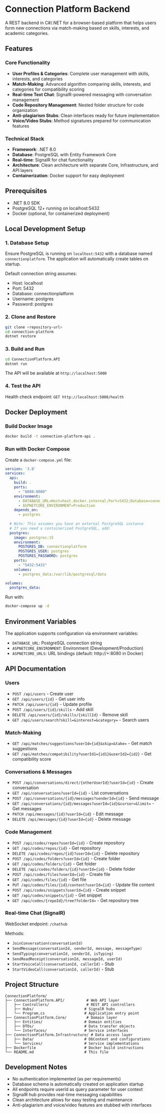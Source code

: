 # Connection Platform Backend

A REST backend in C#/.NET for a browser-based platform that helps users form new connections via match-making based on skills, interests, and academic categories.

## Features

### Core Functionality
- **User Profiles & Categories**: Complete user management with skills, interests, and categories
- **Match-Making**: Advanced algorithm comparing skills, interests, and categories for compatibility scoring
- **Real-time Text Chat**: SignalR-powered messaging with conversation management
- **Code Repository Management**: Nested folder structure for code organization
- **Anti-plagiarism Stubs**: Clean interfaces ready for future implementation
- **Voice/Video Stubs**: Method signatures prepared for communication features

### Technical Stack
- **Framework**: .NET 8.0
- **Database**: PostgreSQL with Entity Framework Core
- **Real-time**: SignalR for chat functionality
- **Architecture**: Clean architecture with separate Core, Infrastructure, and API layers
- **Containerization**: Docker support for easy deployment

## Prerequisites

- .NET 8.0 SDK
- PostgreSQL 12+ running on localhost:5432
- Docker (optional, for containerized deployment)

## Local Development Setup

### 1. Database Setup
Ensure PostgreSQL is running on `localhost:5432` with a database named `connectionplatform`. The application will automatically create tables on startup.

Default connection string assumes:
- Host: localhost
- Port: 5432  
- Database: connectionplatform
- Username: postgres
- Password: postgres

### 2. Clone and Restore
```bash
git clone <repository-url>
cd connection-platform
dotnet restore
```

### 3. Build and Run
```bash
cd ConnectionPlatform.API
dotnet run
```

The API will be available at `http://localhost:5000`

### 4. Test the API
Health check endpoint: `GET http://localhost:5000/health`

## Docker Deployment

### Build Docker Image
```bash
docker build -t connection-platform-api .
```

### Run with Docker Compose

Create a `docker-compose.yml` file:

```yaml
version: '3.8'
services:
  api:
    build: .
    ports:
      - "8080:8080"
    environment:
      - DATABASE_URL=Host=host.docker.internal;Port=5432;Database=connectionplatform;Username=postgres;Password=postgres
      - ASPNETCORE_ENVIRONMENT=Production
    depends_on:
      - postgres
    
  # Note: This assumes you have an external PostgreSQL instance
  # If you need a containerized PostgreSQL, add:
  postgres:
    image: postgres:15
    environment:
      POSTGRES_DB: connectionplatform
      POSTGRES_USER: postgres
      POSTGRES_PASSWORD: postgres
    ports:
      - "5432:5432"
    volumes:
      - postgres_data:/var/lib/postgresql/data

volumes:
  postgres_data:
```

Run with:
```bash
docker-compose up -d
```

## Environment Variables

The application supports configuration via environment variables:

- `DATABASE_URL`: PostgreSQL connection string
- `ASPNETCORE_ENVIRONMENT`: Environment (Development/Production)
- `ASPNETCORE_URLS`: URL bindings (default: http://+:8080 in Docker)

## API Documentation

### Users
- `POST /api/users` - Create user
- `GET /api/users/{id}` - Get user info
- `PATCH /api/users/{id}` - Update profile
- `POST /api/users/{id}/skills` - Add skill
- `DELETE /api/users/{id}/skills/{skillId}` - Remove skill
- `GET /api/users/search?skill=&interest=&category=` - Search users

### Match-Making
- `GET /api/matches/suggestions?userId={id}&skip=&take=` - Get match suggestions
- `GET /api/matches/compatibility?userId1={id1}&userId2={id2}` - Get compatibility score

### Conversations & Messages
- `POST /api/conversations/direct/{otherUserId}?userId={id}` - Create conversation
- `GET /api/conversations?userId={id}` - List conversations
- `POST /api/conversations/{id}/messages?senderId={id}` - Send message
- `GET /api/conversations/{id}/messages?userId={id}&cursor=&limit=` - Get messages
- `PATCH /api/messages/{id}?userId={id}` - Edit message
- `DELETE /api/messages/{id}?userId={id}` - Delete message

### Code Management
- `POST /api/codes/repos?userId={id}` - Create repository
- `GET /api/codes/repos/{id}` - Get repository
- `DELETE /api/codes/repos/{id}?userId={id}` - Delete repository
- `POST /api/codes/folders?userId={id}` - Create folder
- `GET /api/codes/folders/{id}` - Get folder
- `DELETE /api/codes/folders/{id}?userId={id}` - Delete folder
- `POST /api/codes/files?userId={id}` - Create file
- `GET /api/codes/files/{id}` - Get file
- `PUT /api/codes/files/{id}/content?userId={id}` - Update file content
- `POST /api/codes/snippets?userId={id}` - Create snippet
- `GET /api/codes/snippets/{id}` - Get snippet
- `GET /api/codes/{repoId}/tree?folderId=` - Get repository tree

### Real-time Chat (SignalR)
WebSocket endpoint: `/chathub`

Methods:
- `JoinConversation(conversationId)`
- `SendMessage(conversationId, senderId, message, messageType)`
- `SendTyping(conversationId, senderId, isTyping)`
- `SendReadReceipt(conversationId, messageId, userId)`
- `StartVoiceCall(conversationId, callerId)` - Stub
- `StartVideoCall(conversationId, callerId)` - Stub

## Project Structure

```
ConnectionPlatform/
├── ConnectionPlatform.API/          # Web API layer
│   ├── Controllers/                 # REST API controllers
│   ├── Hubs/                       # SignalR hubs
│   └── Program.cs                  # Application entry point
├── ConnectionPlatform.Core/         # Domain layer
│   ├── Entities/                   # Domain entities
│   ├── DTOs/                       # Data transfer objects
│   └── Interfaces/                 # Service interfaces
├── ConnectionPlatform.Infrastructure/ # Data access layer
│   ├── Data/                       # DbContext and configurations
│   └── Services/                   # Service implementations
├── Dockerfile                      # Docker build instructions
└── README.md                       # This file
```

## Development Notes

- No authentication implemented (as per requirements)
- Database schema is automatically created on application startup
- All endpoints require userId as query parameter for user context
- SignalR hub provides real-time messaging capabilities
- Clean architecture allows for easy testing and maintenance
- Anti-plagiarism and voice/video features are stubbed with interfaces